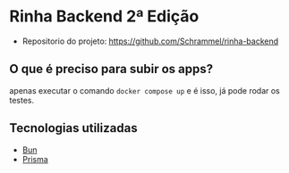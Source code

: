 
# Rinha Backend 2ª Edição
  * Repositorio do projeto: https://github.com/Schrammel/rinha-backend

## O que é preciso para subir os apps?

apenas executar o comando `docker compose up` e é isso, já pode rodar os testes.

## Tecnologias utilizadas

 - [Bun](https://bun.sh/)
 - [Prisma](prisma.io)


